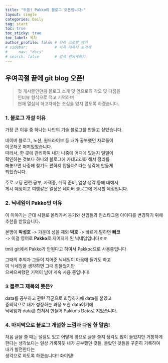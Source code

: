 ```yaml
---
title: "두둥! Pakko의 블로그 오픈입니다~"
layout: single
categories: Daily
tag: start
toc: true
toc_sticky: true
toc_label: 목차
author_profile: false # 좌측 프로필 제거
# sidebar:            # 좌측 대목차 보이게
#     nav: "docs"
# search: false       # 검색 안되게하기
---
```


## 우여곡절 끝에 git blog 오픈!

> 첫 게시글인만큼 블로그 소개 및 앞으로의 각오 및 다짐을  
> 인터뷰 형식으로 적고 기억하며  
> 현재 열심히 하고자하는 초심을 잃지 않도록 하겠습니다.

### 1. 블로그 개설 이유
가장 큰 이유 중 하나는 나만의 기술 블로그를 만들고 싶었습니다.  

네이버 블로그, 노션, 원드라이브 등 내가 공부했던 자료들이  
이곳저곳 퍼져있었습니다.  
따라서, 한 곳에 관리하여 내가 나중에 어디에 있는지 일일이  
확인하는 것보다 하나의 블로그에 카테고리화 해서 정리를  
해놓으면 나중에 찾기도 편하지 않을까? 라는 생각에 만들게  
되었습니다.

주로 코딩 관련 공부, 자격증, 취직 준비, 일상 생각 등에 대해서  
게시 예정이고 여행같은 일상은 네이버 블로그에 게시할 예정입니다.


### 2. 닉네임이 Pakko인 이유
이 이야기는 군대 시절로 올라가서 동기와 선임들과 인스타그램 아이디를 변경하기 위해 추천을 받았습니다.

본명이 **박성호** -> 가운데 성을 제외 **박호** -> 빠르게 말하면 **빠코**   
-> 이걸 영어로 **Pakko**로 지어지게 된 닉네임입니다ㅎㅎ

tmi) git에서 Pakko가 안된다고 하여서 Pakkoc으로 사용중입니다


그때의 추억과 그들이 지어준 닉네임이 마음에 들기도 하고   
이 닉네임을 생각하면 그때 힘들었지만   
으쌰으쌰했던 기억이 남아 계속 사용 중입니다!

### 3 블로그 제목의 뜻은?
data를 공부하고 관련 직군으로 희망하기에 data를 붙였고  
중의적으로 내가 성장하는 과정 또한 data이기에  
닉네임과 data를 합쳐서 만들어 Pakko's Data로 지었습니다.

### 4. 마지막으로 블로그 개설한 느낌과 다짐 한 말씀!
처음 글을 쓸 때는 설렘도 있고 어떻게 앞으로 글을 쓸지 생각도 많이 들었지만 거창하게 한다는 생각보다는 일상 기록하듯 내가 공부했던 것들, 몰랐던 것들을 꾸준히 기록하여 내가 발전한다는  
생각으로 하도록 하겠습니다!! 화이팅!!

